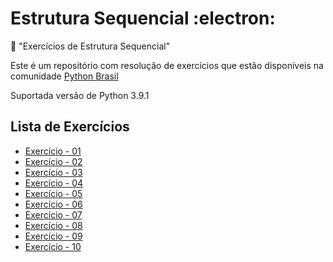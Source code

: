 # Estrutura Sequencial :electron:

:snake: "Exercícios de Estrutura Sequencial"

Este é um repositório com resolução de exercícios que estão disponíveis na comunidade [Python Brasil](https://wiki.python.org.br/EstruturaSequencial)

Suportada versão de Python 3.9.1

## Lista de Exercícios

- [Exercício - 01](https://github.com/faleite/EstruturaSequencial/blob/main/exercicios/1.py)
- [Exercício - 02](https://github.com/faleite/EstruturaSequencial/blob/main/exercicios/2.py)
- [Exercício - 03](https://github.com/faleite/EstruturaSequencial/blob/main/exercicios/3.py)
- [Exercício - 04](https://github.com/faleite/EstruturaSequencial/blob/main/exercicios/4.py)
- [Exercício - 05](https://github.com/faleite/EstruturaSequencial/blob/main/exercicios/5.py)
- [Exercício - 06](https://github.com/faleite/EstruturaSequencial/blob/main/exercicios/6.py)
- [Exercício - 07](https://github.com/faleite/EstruturaSequencial/blob/main/exercicios/7.py)
- [Exercício - 08](https://github.com/faleite/EstruturaSequencial/blob/main/exercicios/8.py)
- [Exercício - 09](https://github.com/faleite/EstruturaSequencial/blob/main/exercicios/9.py)
- [Exercício - 10](https://github.com/faleite/EstruturaSequencial/blob/main/exercicios/10.py)
